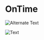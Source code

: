 # OnTime



![Alternate Text](https://i.imgur.com/9ZVNYnP.png)

![Text](https://i.imgur.com/im22RIc.png)
